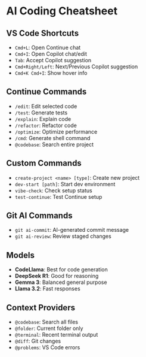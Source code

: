 # AI Coding Cheatsheet

## VS Code Shortcuts
- `Cmd+L`: Open Continue chat
- `Cmd+I`: Open Copilot chat/edit
- `Tab`: Accept Copilot suggestion
- `Cmd+Right/Left`: Next/Previous Copilot suggestion
- `Cmd+K Cmd+I`: Show hover info

## Continue Commands
- `/edit`: Edit selected code
- `/test`: Generate tests
- `/explain`: Explain code
- `/refactor`: Refactor code
- `/optimize`: Optimize performance
- `/cmd`: Generate shell command
- `@codebase`: Search entire project

## Custom Commands
- `create-project <name> [type]`: Create new project
- `dev-start [path]`: Start dev environment
- `vibe-check`: Check setup status
- `test-continue`: Test Continue setup

## Git AI Commands
- `git ai-commit`: AI-generated commit message
- `git ai-review`: Review staged changes

## Models
- **CodeLlama**: Best for code generation
- **DeepSeek R1**: Good for reasoning
- **Gemma 3**: Balanced general purpose
- **Llama 3.2**: Fast responses

## Context Providers
- `@codebase`: Search all files
- `@folder`: Current folder only
- `@terminal`: Recent terminal output
- `@diff`: Git changes
- `@problems`: VS Code errors
